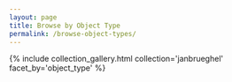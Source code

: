 ```yaml
---
layout: page
title: Browse by Object Type
permalink: /browse-object-types/
---
```


{% include collection_gallery.html collection='janbrueghel' facet_by='object_type' %}
